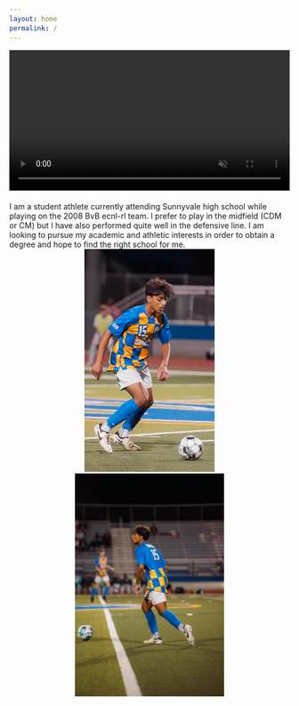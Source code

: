 ```yaml
---
layout: home
permalink: /
---
```

<div style="text-align: center;">
  <video width="100%" controls autoplay muted>
    <source src="./clips/clip-1.mp4" type="video/mp4">
    Thanks for visiting!
  </video>
</div>
<br>
I am a student athlete currently attending Sunnyvale high school while playing on the 2008 BvB ecnl-rl team. I prefer to play in the midfield (CDM or CM) but I have also performed quite well in the defensive line. I am looking to pursue my academic and athletic interests in order to obtain a degree and hope to find the right school for me. 

<div style="text-align: center;">
  <img src="./images/img-1.jpg" alt="drawing" style="height: 400px"/>
  <img src="./images/img-2.jpg" alt="drawing" style="height: 400px"/>
</div>
